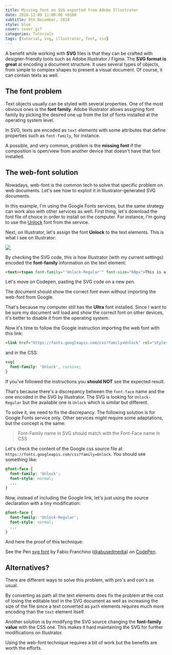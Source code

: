 ```yaml
---
title: Missing font on SVG exported from Adobe Illustrator
date: 2018-12-09 11:00:00 +0100
subtitle: 9th December, 2018
style: blue
cover: cover.gif
categories: Tutorials
tags: [tutorial, svg, illustrator, font, css]
---
```


A benefit while working with **SVG** files is that they can be crafted with designer-friendly tools such as Adobe Illustrator / Figma.
The **SVG format is great** at encoding a document structure. It uses several types of objects, from simple to complex shapes to present a visual document. Of course, it can contain texts as well.

## The font problem
Text objects usually can be styled with several properties. One of the most obvious ones is the **font family**.
Adobe Illustrator allows assigning font family by picking the desired one up from the list of fonts installed at the operating system level. 

In SVG, texts are encoded as `text` elements with some attributes that define properties such as `font-family`, for instance.

A possible, and very common, problem is the **missing font** if the composition is open/view from another device that doesn't have that font installed.

## The web-font solution
Nowadays, web-font is the common tech to solve that specific problem on web documents. Let's see how to exploit it in Illustrator-generated SVG documents.

In this example, I'm using the Google Fonts services, but the same strategy can work also with other services as well.
First thing, let's download the font file of choice in order to install on the computer. For instance, I'm going to use the [Unlock](https://fonts.google.com/?selection.family=Unlock) font from the service.

Next, on Illustrator, let's assign the font **Unlock** to the text elements. This is what I see on Illustrator:

![](/assets/posts/missing-font-on-svg-exported-from-illustrator/cover.png)

By checking the SVG code, this is how Illustrator (with my current settings) encoded the **font-family** information on the text element:

```html
<text><tspan font-family="'Unlock-Regular'" font-size="60px">This is a Proof-of-Concept</tspan></text>
```

Let's move on Codepen, pasting the SVG code on a new pen. 

The document should show the correct font even without importing the web-font from Google.

That's because my computer still has the **Ultra** font installed. Since I want to be sure my document will load and show the correct font on other devices, it's better to disable it from the operating system.

Now it's time to follow the Google instruction importing the web font with this link:

```html
<link href="https://fonts.googleapis.com/css?family=Unlock" rel="stylesheet">
```

and in the CSS:

```css
svg{
  font-family: 'Unlock', cursive;
}
```

If you've followed the instructions you **should NOT** see the expected result.

That's because there's a discrepancy between the `font-face` name and the one encoded in the SVG by Illustrator. The SVG is looking for `Unlock-Regular` but the available one is `Unlock` which is similar but different.

To solve it, we need to fix the discrepancy. The following solution is for Google Fonts service only. Other services might require some adaptations, but the concept is the same:

> Font-Family name in SVG should match with the Font-Face name in CSS

Let's check the content of the Google css source file at `https://fonts.googleapis.com/css?family=Unlock`. You should see something like:

```css
@font-face {
  font-family: 'Unlock';
  font-style: normal;
  ...
}
```

Now, instead of including the Google link, let's just using the source declaration with a tiny modification:

```css
@font-face {
  font-family: 'Unlock-Regular';
  font-style: normal;
  ...
}
```

And here the proof of this technique:

<p data-height="365" data-theme-id="0" data-slug-hash="XorLmr" data-default-tab="result" data-user="abusedmedia" data-pen-title="svg font" class="codepen">See the Pen <a href="https://codepen.io/abusedmedia/pen/XorLmr/">svg font</a> by Fabio Franchino (<a href="https://codepen.io/abusedmedia">@abusedmedia</a>) on <a href="https://codepen.io">CodePen</a>.</p>

## Alternatives?

There are different ways to solve this problem, with pro's and con's as usual.

By converting as path all the text elements does fix the problem at the cost of losing the editable text in the SVG document as well as increasing the size of the file since a text converted as `path` elements requires much more encoding than the `text` element itself.

Another solution is by modifyng the SVG source changing the **font-family value** with the CSS one. This makes it hard maintaining the SVG for further modifications on Illustrator.

Using the web-font technique requires a bit of work but the benefits are worth the efforts.

